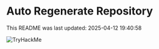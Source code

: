 # Auto Regenerate Repository

This README was last updated: 2025-04-12 19:40:58

 ![TryHackMe](https://tryhackme.com/badge/533634)